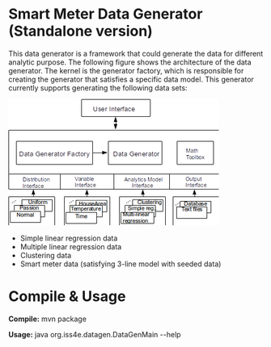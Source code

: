 Smart Meter Data Generator (Standalone version)
======================
This data generator is a framework that could generate the data for different analytic purpose. The following figure shows the architecture of the data generator. The kernel is the generator factory, which is responsible for creating the generator that satisfies a specific data model. This generator currently supports generating the following data sets:

![Data Generator Architecutre](architecture.png "Data generator")

* Simple linear regression data
* Multiple linear regression data
* Clustering data
* Smart meter data (satisfying 3-line model with seeded data)

Compile & Usage
=====================
**Compile:** mvn package

**Usage:** java org.iss4e.datagen.DataGenMain --help
